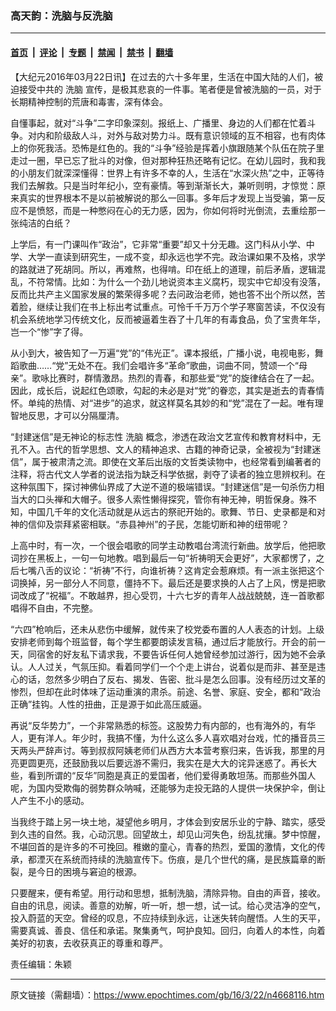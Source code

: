 ### 高天韵：洗脑与反洗脑

---

#### [首页](../../../..?n4668116) &nbsp;|&nbsp; [评论](../../../../../epoch-comment?n4668116) &nbsp;|&nbsp; [专题](../../../../../epoch-special?n4668116) &nbsp;|&nbsp; [禁闻](../../../../../epoch-news?n4668116) &nbsp;|&nbsp; [禁书](../../../../../books?n4668116) &nbsp;|&nbsp; [翻墙](https://github.com/gfw-breaker/nogfw/blob/master/README.md?n4668116)


<div class="post_content" id="artbody" itemprop="articleBody">
 <!-- article content begin -->
 <p>
  【大纪元2016年03月22日讯】在过去的六十多年里，生活在中国大陆的人们，被迫接受中共的
  <ok href="https://www.epochtimes.com/gb/tag/%E6%B4%97%E8%84%91.html">
   洗脑
  </ok>
  宣传，是极其悲哀的一件事。笔者便是曾被洗脑的一员，对于长期精神控制的荒唐和毒害，深有体会。
 </p>
 <p>
  自懂事起，就对“斗争”二字印象深刻。报纸上、广播里、身边的人们都在忙着斗争。对内和阶级敌人斗，对外与敌对势力斗。既有意识领域的互不相容，也有肉体上的你死我活。恐怖是红色的。我的“斗争”经验是挥着小旗跟随某个队伍在院子里走过一圈，早已忘了批斗的对像，但对那种狂热还略有记忆。在幼儿园时，我和我的小朋友们就深深懂得：世界上有许多不幸的人，生活在“水深火热”之中，正等待我们去解救。只是当时年纪小，空有豪情。等到渐渐长大，兼听则明，才惊觉：原来真实的世界根本不是以前被解说的那么一回事。多年后才发现上当受骗，第一反应不是愤怒，而是一种憋闷在心的无力感，因为，你如何将时光倒流，去重绘那一张纯洁的白纸？
 </p>
 <p>
  上学后，有一门课叫作“政治”，它非常“重要”却又十分无趣。这门科从小学、中学、大学一直读到研究生，一成不变，却永远也学不完。政治课如果不及格，求学的路就进了死胡同。所以，再难熬，也得啃。印在纸上的道理，前后矛盾，逻辑混乱，不符常情。比如：为什么一个劲儿地说资本主义腐朽，现实中它却没有没落，反而比共产主义国家发展的繁荣得多呢？去问政治老师，她也答不出个所以然，苦着脸，继续让我们在书上标出考试重点。可怜千千万万个学子寒窗苦读，不仅没有机会系统地学习传统文化，反而被逼着生吞了十几年的有毒食品，负了宝贵年华，岂一个“惨”字了得。
 </p>
 <p>
  从小到大，被告知了一万遍“党”的“伟光正”。课本报纸，广播小说，电视电影，舞蹈歌曲……“党”无处不在。我们会唱许多“革命”歌曲，词曲不同，赞颂一个“母亲”。歌咏比赛时，群情激昂。热烈的青春，和那些爱“党”的旋律结合在了一起。因此，成长后，说起红色颂歌，勾起的未必是对“党”的眷恋，其实是逝去的青春情怀。单纯的热情、对“进步”的追求，就这样莫名其妙的和“党”混在了一起。唯有理智地反思，才可以分隔厘清。
 </p>
 <p>
  “封建迷信”是无神论的标志性
  <ok href="https://www.epochtimes.com/gb/tag/%E6%B4%97%E8%84%91.html">
   洗脑
  </ok>
  概念，渗透在政治文艺宣传和教育材料中，无孔不入。古代的哲学思想、文人的精神追求、古籍的神奇记录，全被视为“封建迷信”，属于被肃清之流。即使在文革后出版的文哲类读物中，也经常看到编著者的注释，将古代文人学者的说法指为缺乏科学依据，剥夺了读者的独立思辨权利。在这种氛围下，探讨神佛仙界成了大逆不道的极端错误。“封建迷信”是一句杀伤力相当大的口头禅和大帽子。很多人索性懒得探究，管你有神无神，明哲保身。殊不知，中国几千年的文化活动就是从远古的祭祀开始的。歌舞、节日、史录都是和对神的信仰及崇拜紧密相联。“赤县神州”的子民，怎能切断和神的纽带呢？
 </p>
 <p>
  上高中时，有一次，一个很会唱歌的同学主动教唱台湾流行新曲。放学后，他把歌词抄在黑板上，一句一句地教。唱到最后一句“祈祷明天会更好”，大家都愣了，之后七嘴八舌的议论：“祈祷”不行，向谁祈祷？这肯定会惹麻烦。有一派主张把这个词换掉，另一部分人不同意，僵持不下。最后还是要求换的人占了上风，愣是把歌词改成了“祝福”。不敢越界，担心受罚，十六七岁的青年人战战兢兢，连一首歌都唱得不自由，不完整。
 </p>
 <p>
  “六四”枪响后，还未从悲伤中缓解，就传来了校党委布置的人人表态的计划。上级安排老师到每个班监督，每个学生都要朗读发言稿，通过后才能放行。开会的前一天，同宿舍的好友私下请求我，不要告诉任何人她曾经参加过游行，因为她不会承认。人人过关，气氛压抑。看着同学们一个个走上讲台，说着似是而非、甚至是违心的话，忽然多少明白了反右、揭发、告密、批斗是怎么回事。没有经历过文革的惨烈，但却在此时体味了运动重演的肃杀。前途、名誉、家庭、安全，都和“政治正确”挂钩。人性的扭曲，正是源于如此高压威逼。
 </p>
 <p>
  再说“反华势力”，一个非常熟悉的标签。这股势力有内部的，也有海外的，有华人，更有洋人。年少时，我搞不懂，为什么这么多人喜欢唱对台戏，忙的播音员三天两头严辞声讨。等到叔叔阿姨老师们从西方大本营考察归来，告诉我，那里的月亮更圆更亮，还鼓励我以后要远游不需归，我实在是大大的诧异迷惑了。再长大些，看到所谓的“反华”同胞是真正的爱国者，他们爱得勇敢坦荡。而那些外国人呢，为国内受欺侮的弱势群众呐喊，还能够为走投无路的人提供一块保护伞，倒让人产生不小的感动。
 </p>
 <p>
  当我终于踏上另一块土地，凝望他乡明月，才体会到安居乐业的宁静、踏实，感受到久违的自然。我，心动沉思。回望故土，却见山河失色，纷乱扰攘。梦中惊醒，不堪回首的是许多的不可挽回。稚嫩的童心，青春的热烈，爱国的激情，文化的传承，都湮灭在系统而持续的洗脑宣传下。伤痕，是几个世代的痛，是民族篇章的断裂，是今日的困境与窘迫的根源。
 </p>
 <p>
  只要醒来，便有希望。用行动和思想，抵制洗脑，清除异物。自由的声音，接收。自由的讯息，阅读。善意的劝解，听一听，想一想，试一试。给心灵洁净的空气，投入蔚蓝的天空。曾经的叹息，不应持续到永远，让迷失转向醒悟。人生的天平，需要真诚、善良、信任和承诺。聚集勇气，呵护良知。回归，向着人的本性，向着美好的初衷，去收获真正的尊重和尊严。
 </p>
 <p>
  责任编辑：朱颖
 </p>
 <!-- article content end -->
 <div id="below_article_ad">
 </div>
</div>


---

原文链接（需翻墙）：https://www.epochtimes.com/gb/16/3/22/n4668116.htm